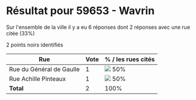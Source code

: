 # Résultat pour 59653 - Wavrin

Sur l'ensemble de la ville il y a eu 6 réponses dont 2 réponses avec une rue citée (33%)

2 points noirs identifiés

| Rue | Vote | % / les rues cités|
|-----|------|-------------------|
| Rue du Général de Gaulle | 1 | <img src="../../img/bar_50.gif" />&nbsp;50%|
| Rue Achille Pinteaux | 1 | <img src="../../img/bar_50.gif" />&nbsp;50%|
| **Total** | 2 | 100%|

